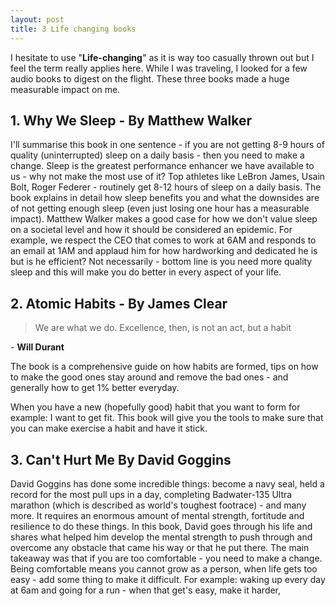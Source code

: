 ```yaml
---
layout: post
title: 3 Life changing books
---
```

I hesitate to use "**Life-changing**" as it is way too casually thrown out but I feel the term really applies here. While I was traveling, I looked for a few audio books to digest on the flight. These three books made a huge measurable impact on me.

## 1. Why We Sleep - By Matthew Walker

I'll summarise this book in one sentence - if you are not getting 8-9 hours of quality (uninterrupted) sleep on a daily basis - then you need to make a change. Sleep is the greatest performance enhancer we have available to us - why not make the most use of it? Top athletes like LeBron James, Usain Bolt, Roger Federer - routinely get 8-12 hours of sleep on a daily basis. The book explains in detail how sleep benefits you and what the downsides  are of not getting enough sleep (even just losing one hour has a measurable impact). Matthew Walker makes a good case for how we don't value sleep on a societal level and how it should be considered an epidemic. For example, we respect the CEO that comes to work at 6AM and responds to an email at 1AM and applaud him for how hardworking and dedicated he is but is he efficient? Not necessarily - bottom line is you need more quality sleep and this will make you do better in every aspect of your life.

## 2. Atomic Habits - By James Clear

> We are what we do.  Excellence, then, is not an act, but a habit

\- **Will Durant**

The book is a comprehensive guide on how habits are formed, tips on how to make the good ones stay around and remove the bad ones - and generally how to get 1% better everyday.

When you have a new (hopefully good) habit that you want to form for example: I want to get fit. This book will give you the tools to make sure that you can make exercise a habit and have it stick.

## 3. Can't Hurt Me By David Goggins

David Goggins has done some incredible things: become a navy seal, held a record for the most pull ups in a day, completing Badwater-135 Ultra marathon (which is described as world's toughest footrace) - and many more. It requires an enormous amount of mental strength, fortitude and resilience  to do these things. In this book, David goes through his life and shares what helped him develop the mental strength to push through and overcome any obstacle that came his way or that he put there. The main takeaway was that if you are too comfortable - you need to make a change. Being comfortable means you cannot grow as a person, when life gets too easy - add some thing to make it difficult. For example: waking up every day at 6am and going for a run - when that get's easy, make it harder,
